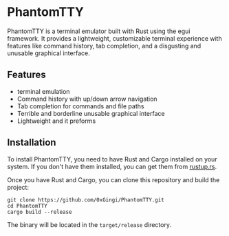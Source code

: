 # PhantomTTY

PhantomTTY is a terminal emulator built with Rust using the egui framework. It provides a lightweight, customizable terminal experience with features like command history, tab completion, and a disgusting and unusable graphical interface.

## Features

- terminal emulation
- Command history with up/down arrow navigation
- Tab completion for commands and file paths
- Terrible and borderline unusable graphical interface
- Lightweight and it preforms

## Installation

To install PhantomTTY, you need to have Rust and Cargo installed on your system. If you don't have them installed, you can get them from [rustup.rs](https://rustup.rs/).

Once you have Rust and Cargo, you can clone this repository and build the project:
```
git clone https://github.com/0xGingi/PhantomTTY.git
cd PhantomTTY
cargo build --release
```

The binary will be located in the `target/release` directory.


